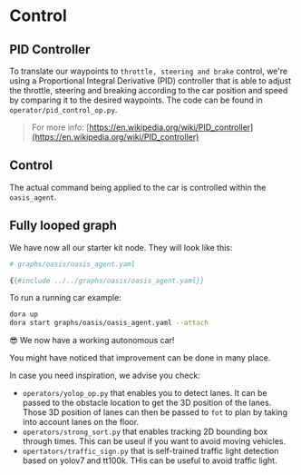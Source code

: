 # Control

## PID Controller 

To translate our waypoints to `throttle, steering and brake` control, we're using a Proportional Integral Derivative (PID) controller that is able to adjust the throttle, steering and breaking according to the car position and speed by comparing it to the desired waypoints. The code can be found in `operator/pid_control_op.py`.

> For more info: [https://en.wikipedia.org/wiki/PID_controller](https://en.wikipedia.org/wiki/PID_controller)

## Control

The actual command being applied to the car is controlled within the `oasis_agent`.

## Fully looped graph

We have now all our starter kit node. They will look like this:

```yaml
# graphs/oasis/oasis_agent.yaml

{{#include ../../graphs/oasis/oasis_agent.yaml}}
```

To run a running car example:
```bash
dora up
dora start graphs/oasis/oasis_agent.yaml --attach
```

😎 We now have a working autonomous car!

You might have noticed that improvement can be done in many place.

In case you need inspiration, we advise you check:
- `operators/yolop_op.py` that enables you to detect lanes. It can be passed to the obstacle location to get the 3D position of the lanes. Those 3D position of lanes can then be passed to `fot` to plan by taking into account lanes on the floor.
- `operators/strong_sort.py` that enables tracking 2D bounding box through times. This can be useul if you want to avoid moving vehicles.
- `opertators/traffic_sign.py` that is self-trained traffic light detection based on yolov7 and tt100k. THis can be useful to avoid traffic light.